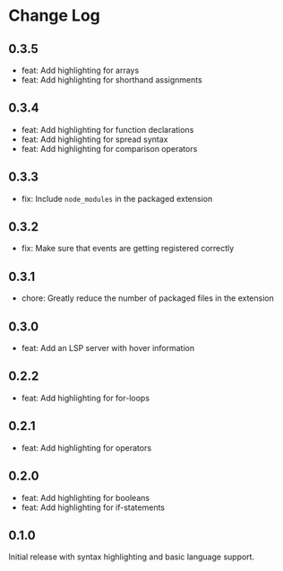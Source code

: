 # Change Log

## 0.3.5

- feat: Add highlighting for arrays
- feat: Add highlighting for shorthand assignments

## 0.3.4

- feat: Add highlighting for function declarations
- feat: Add highlighting for spread syntax
- feat: Add highlighting for comparison operators

## 0.3.3

- fix: Include `node_modules` in the packaged extension

## 0.3.2

- fix: Make sure that events are getting registered correctly

## 0.3.1

- chore: Greatly reduce the number of packaged files in the extension

## 0.3.0

- feat: Add an LSP server with hover information

## 0.2.2

- feat: Add highlighting for for-loops

## 0.2.1

- feat: Add highlighting for operators

## 0.2.0

- feat: Add highlighting for booleans
- feat: Add highlighting for if-statements

## 0.1.0

Initial release with syntax highlighting and basic language support.
